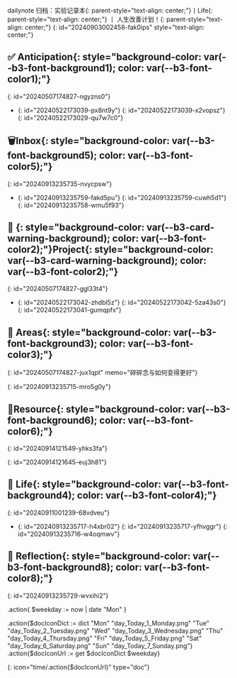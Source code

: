 dailynote 归档：<span data-type="a" data-href="siyuan://blocks/20240111110403-d7pl49p">实验记录本</span>{: parent-style="text-align: center;"}丨<span data-type="a" data-href="siyuan://blocks/20230304225859-8xlywce">Life</span>{: parent-style="text-align: center;"} 丨 <span data-type="a" data-href="siyuan://blocks/20230330111337-bfoss5l">人生改善计划！</span>{: parent-style="text-align: center;"}
{: id="20240903002458-fak0ips" style="text-align: center;"}

## <span data-type="text">✅ Anticipation</span>{: style="background-color: var(--b3-font-background1); color: var(--b3-font-color1);"}
{: id="20240507174827-ngyzns0"}

* {: id="20240522173039-px8nt9y"}
  {: id="20240522173039-x2vopsz"}
{: id="20240522173029-qu7w7c0"}

## <span data-type="text">🗑Inbox</span>{: style="background-color: var(--b3-font-background5); color: var(--b3-font-color5);"}
{: id="20240913235735-nvycpsw"}

* {: id="20240913235759-fakd5pu"}
  {: id="20240913235759-cuwh5d1"}
{: id="20240913235758-wmu5f93"}

## <span data-type="text">🚀 </span>{: style="background-color: var(--b3-card-warning-background); color: var(--b3-font-color2);"}<span data-type="text block-ref" data-subtype="s" data-id="20240111110403-d7pl49p">Project</span>{: style="background-color: var(--b3-card-warning-background); color: var(--b3-font-color2);"}
{: id="20240507174827-ggl33t4"}

* {: id="20240522173042-zhdbl5z"}
  {: id="20240522173042-5za43s0"}
{: id="20240522173041-gumqpfx"}

## <span data-type="text">🔧 Areas</span>{: style="background-color: var(--b3-font-background3); color: var(--b3-font-color3);"}
{: id="20240507174827-jux1qpt" memo="碎碎念与如何变得更好"}

{: id="20240913235715-mro5g0y"}

## <span data-type="text">🍔Resource</span>{: style="background-color: var(--b3-font-background6); color: var(--b3-font-color6);"}
{: id="20240914121549-yhks3fa"}

{: id="20240914121645-euj3h81"}

## <span data-type="text">🍉 Life</span>{: style="background-color: var(--b3-font-background4); color: var(--b3-font-color4);"}
{: id="20240911001239-68vdveu"}

* {: id="20240913235717-h4xbr02"}
  {: id="20240913235717-yfhvggr"}
{: id="20240913235716-w4oqmwv"}

## <span data-type="text">🤔 Reflection</span>{: style="background-color: var(--b3-font-background8); color: var(--b3-font-color8);"}
{: id="20240913235729-wvxihi2"}

.action{ $weekday := now | date "Mon" }

.action{$docIconDict := dict "Mon" "day_Today_1_Monday.png" "Tue" "day_Today_2_Tuesday.png" "Wed" "day_Today_3_Wednesday.png" "Thu" "day_Today_4_Thursday.png" "Fri" "day_Today_5_Friday.png" "Sat" "day_Today_6_Saturday.png" "Sun" "day_Today_7_Sunday.png"} 
.action{$docIconUrl := get $docIconDict $weekday}


{: icon="time/.action{$docIconUrl}"   type="doc"}